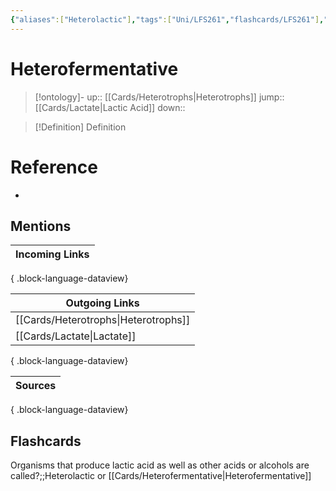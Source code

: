 ```yaml
---
{"aliases":["Heterolactic"],"tags":["Uni/LFS261","flashcards/LFS261"],"dg-publish":true,"permalink":"/cards/heterofermentative/","dgPassFrontmatter":true}
---
```


# Heterofermentative

> [!ontology]-
> up:: [[Cards/Heterotrophs\|Heterotrophs]]
> jump:: [[Cards/Lactate\|Lactic Acid]]
> down:: 

> [!Definition] Definition

# Reference

- 

## Mentions

| Incoming Links |
| -------------- |

{ .block-language-dataview}

| Outgoing Links                          |
| --------------------------------------- |
| [[Cards/Heterotrophs\|Heterotrophs]] |
| [[Cards/Lactate\|Lactate]]           |

{ .block-language-dataview}

| Sources |
| ------- |

{ .block-language-dataview}

## Flashcards

Organisms that produce lactic acid as well as other acids or alcohols are called?;;Heterolactic or [[Cards/Heterofermentative\|Heterofermentative]]
<!--SR:!2024-05-16,1,210-->